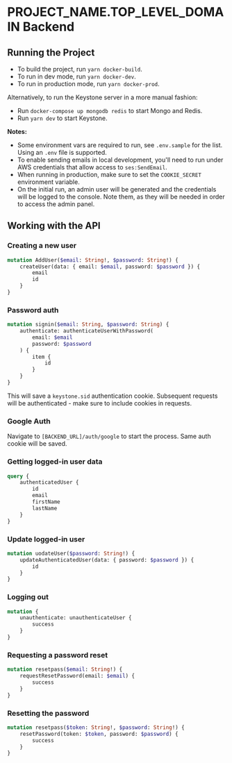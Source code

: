# PROJECT_NAME.TOP_LEVEL_DOMAIN Backend

## Running the Project

-   To build the project, run `yarn docker-build`.
-   To run in dev mode, run `yarn docker-dev`.
-   To run in production mode, run `yarn docker-prod`.

Alternatively, to run the Keystone server in a more manual fashion:

-   Run `docker-compose up mongodb redis` to start Mongo and Redis.
-   Run `yarn dev` to start Keystone.

**Notes:**

-   Some environment vars are required to run, see `.env.sample` for the list. Using an `.env` file is supported.
-   To enable sending emails in local development, you'll need to run under AWS credentials that allow access to `ses:SendEmail`.
-   When running in production, make sure to set the `COOKIE_SECRET` environment variable.
-   On the initial run, an admin user will be generated and the credentials will be logged to the console. Note them, as they will be needed in order to access the admin panel.

## Working with the API

### Creating a new user

```graphql
mutation AddUser($email: String!, $password: String!) {
    createUser(data: { email: $email, password: $password }) {
        email
        id
    }
}
```

### Password auth

```graphql
mutation signin($email: String, $password: String) {
    authenticate: authenticateUserWithPassword(
        email: $email
        password: $password
    ) {
        item {
            id
        }
    }
}
```

This will save a `keystone.sid` authentication cookie. Subsequent requests will be authenticated - make sure to include cookies in requests.

### Google Auth

Navigate to `[BACKEND_URL]/auth/google` to start the process. Same auth cookie will be saved.

### Getting logged-in user data

```graphql
query {
    authenticatedUser {
        id
        email
        firstName
        lastName
    }
}
```

### Update logged-in user

```graphql
mutation uodateUser($password: String!) {
    updateAuthenticatedUser(data: { password: $password }) {
        id
    }
}
```

### Logging out

```graphql
mutation {
    unauthenticate: unauthenticateUser {
        success
    }
}
```

### Requesting a password reset

```graphql
mutation resetpass($email: String!) {
    requestResetPassword(email: $email) {
        success
    }
}
```

### Resetting the password

```graphql
mutation resetpass($token: String!, $password: String!) {
    resetPassword(token: $token, password: $password) {
        success
    }
}
```